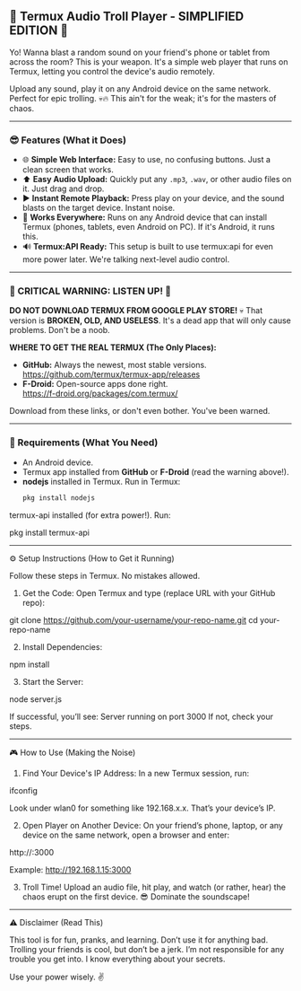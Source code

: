 ## 🎵 Termux Audio Troll Player - SIMPLIFIED EDITION 🎵

Yo! Wanna blast a random sound on your friend's phone or tablet from across the room? This is your weapon. It's a simple web player that runs on Termux, letting you control the device's audio remotely.

Upload any sound, play it on any Android device on the same network. Perfect for epic trolling. 💀🔥 This ain't for the weak; it's for the masters of chaos.

---

### 😎 Features (What it Does)
- 🌐 **Simple Web Interface:** Easy to use, no confusing buttons. Just a clean screen that works.  
- ⬆️ **Easy Audio Upload:** Quickly put any `.mp3`, `.wav`, or other audio files on it. Just drag and drop.  
- ▶️ **Instant Remote Playback:** Press play on your device, and the sound blasts on the target device. Instant noise.  
- 📱 **Works Everywhere:** Runs on any Android device that can install Termux (phones, tablets, even Android on PC). If it's Android, it runs this.  
- 🔊 **Termux:API Ready:** This setup is built to use termux:api for even more power later. We're talking next-level audio control.

---

### 🚨 CRITICAL WARNING: LISTEN UP! 🚨  
**DO NOT DOWNLOAD TERMUX FROM GOOGLE PLAY STORE!** 💀 That version is **BROKEN, OLD, AND USELESS**. It's a dead app that will only cause problems. Don't be a noob.

**WHERE TO GET THE REAL TERMUX (The Only Places):**  
- **GitHub:** Always the newest, most stable versions.  
  https://github.com/termux/termux-app/releases  
- **F-Droid:** Open-source apps done right.  
  https://f-droid.org/packages/com.termux/  

Download from these links, or don't even bother. You've been warned.

---

### 🔧 Requirements (What You Need)
- An Android device.  
- Termux app installed from **GitHub** or **F-Droid** (read the warning above!).  
- **nodejs** installed in Termux. Run in Termux:  
  ```bash
  pkg install nodejs

termux-api installed (for extra power!). Run:

pkg install termux-api



---

⚙️ Setup Instructions (How to Get it Running)

Follow these steps in Termux. No mistakes allowed.

1. Get the Code:
Open Termux and type (replace URL with your GitHub repo):

git clone https://github.com/your-username/your-repo-name.git
cd your-repo-name


2. Install Dependencies:

npm install


3. Start the Server:

node server.js

If successful, you’ll see:
Server running on port 3000
If not, check your steps.




---

🎮 How to Use (Making the Noise)

1. Find Your Device's IP Address:
In a new Termux session, run:

ifconfig

Look under wlan0 for something like 192.168.x.x. That’s your device’s IP.


2. Open Player on Another Device:
On your friend’s phone, laptop, or any device on the same network, open a browser and enter:

http://<YOUR-IP-ADDRESS>:3000

Example: http://192.168.1.15:3000


3. Troll Time!
Upload an audio file, hit play, and watch (or rather, hear) the chaos erupt on the first device. 😎 Dominate the soundscape!




---

⚠️ Disclaimer (Read This)

This tool is for fun, pranks, and learning. Don’t use it for anything bad. Trolling your friends is cool, but don’t be a jerk.
I’m not responsible for any trouble you get into. I know everything about your secrets.

Use your power wisely. ✌️


